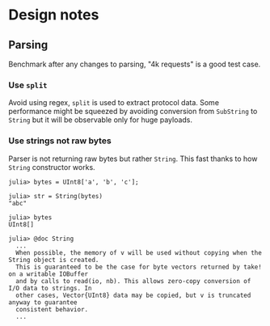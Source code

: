 
# Design notes

## Parsing

Benchmark after any changes to parsing, "4k requests" is a good test case.

### Use `split`

Avoid using regex, `split` is used to extract protocol data. Some performance might be squeezed by avoiding conversion from `SubString` to `String` but it will be observable only for huge payloads.


### Use strings not raw bytes

Parser is not returning raw bytes but rather `String`. This fast thanks to how `String` constructor works.

```julia-repl
julia> bytes = UInt8['a', 'b', 'c'];

julia> str = String(bytes)
"abc"

julia> bytes
UInt8[]

julia> @doc String
  ...
  When possible, the memory of v will be used without copying when the String object is created.
  This is guaranteed to be the case for byte vectors returned by take! on a writable IOBuffer
  and by calls to read(io, nb). This allows zero-copy conversion of I/O data to strings. In
  other cases, Vector{UInt8} data may be copied, but v is truncated anyway to guarantee
  consistent behavior.
  ...
```
